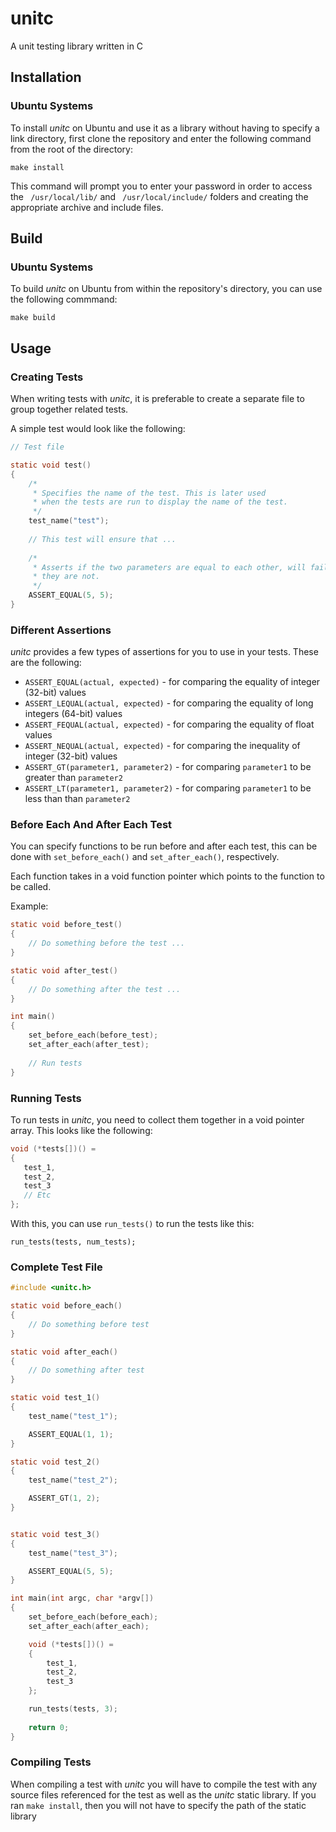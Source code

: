 # unitc
A unit testing library written in C

## Installation
### Ubuntu Systems
To install *unitc* on Ubuntu and use it as a library without having to specify a link directory, first clone the repository and enter the following 
command from the root of the directory:

`make install`

This command will prompt you to enter your password in order to access the ` /usr/local/lib/` and ` /usr/local/include/` folders and creating the appropriate 
archive and include files.

## Build
### Ubuntu Systems
To build *unitc* on Ubuntu from within the repository's directory, you can use the following commmand:

`make build`

## Usage
### Creating Tests
When writing tests with *unitc*, it is preferable to create a separate file to group together related tests.

A simple test would look like the following:
```c
// Test file

static void test()
{
    /*
     * Specifies the name of the test. This is later used
     * when the tests are run to display the name of the test.
     */
    test_name("test");
    
    // This test will ensure that ...
    
    /*
     * Asserts if the two parameters are equal to each other, will fail if
     * they are not.
     */
    ASSERT_EQUAL(5, 5);
}
```

### Different Assertions
*unitc* provides a few types of assertions for you to use in your tests. These are the following:
- `ASSERT_EQUAL(actual, expected)` - for comparing the equality of integer (32-bit) values
- `ASSERT_LEQUAL(actual, expected)` - for comparing the equality of long integers (64-bit) values
- `ASSERT_FEQUAL(actual, expected)` - for comparing the equality of float values
- `ASSERT_NEQUAL(actual, expected)` - for comparing the inequality of integer (32-bit) values
- `ASSERT_GT(parameter1, parameter2)` - for comparing `parameter1` to be greater than `parameter2`
- `ASSERT_LT(parameter1, parameter2)` - for comparing `parameter1` to be less than than `parameter2`

### Before Each And After Each Test
You can specify functions to be run before and after each test, this can be done with `set_before_each()` and 
`set_after_each()`, respectively.

Each function takes in a void function pointer which points to the function to be called.

Example:
```c
static void before_test()
{
    // Do something before the test ...
}

static void after_test()
{
    // Do something after the test ...
}

int main()
{
    set_before_each(before_test);
    set_after_each(after_test);
    
    // Run tests
}
```

### Running Tests
To run tests in *unitc*, you need to collect them together in a void pointer array. This looks like the following:
```c
void (*tests[])() = 
{
   test_1,
   test_2,
   test_3
   // Etc 
};
```
With this, you can use `run_tests()` to run the tests like this:
```
run_tests(tests, num_tests);
```

### Complete Test File
```c
#include <unitc.h>

static void before_each()
{
    // Do something before test
}

static void after_each()
{
    // Do something after test
}

static void test_1()
{
    test_name("test_1");

    ASSERT_EQUAL(1, 1);
}

static void test_2()
{
    test_name("test_2");

    ASSERT_GT(1, 2);
}


static void test_3()
{
    test_name("test_3");

    ASSERT_EQUAL(5, 5);
}

int main(int argc, char *argv[])
{
    set_before_each(before_each);
    set_after_each(after_each);

    void (*tests[])() =
    {
        test_1,
        test_2,
        test_3
    };

    run_tests(tests, 3);
     
    return 0;
}
```
### Compiling Tests
When compiling a test with *unitc* you will have to compile the test with any source files referenced for the 
test as well as the *unitc* static library. 
If you ran `make install`, then you will not have to specify the path of the static library

